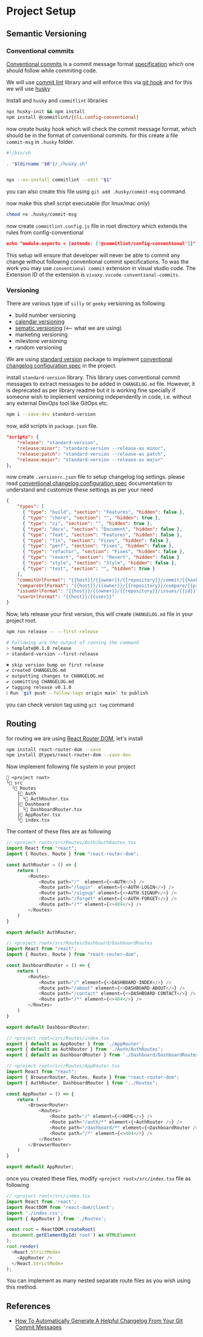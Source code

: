 # Project Setup

## Semantic Versioning

### Conventional commits

[Conventional commits](https://www.conventionalcommits.org/en/v1.0.0-beta.2/) is a commit message format [specification](https://github.com/conventional-changelog/commitlint/tree/master/%40commitlint/config-conventional) which one should follow while commiting code.

We will use [commit lint](https://commitlint.js.org/#/) library and will enforce this via [git hook](https://git-scm.com/docs/githooks) and for this we will use [husky](https://typicode.github.io/husky/)

Install and `husky` and `commitlint` libraries

```bash
npx husky-init && npm install
npm install @commitlint/{cli,config-conventional}
```

now create husky hook which will check the commit message format, which should be in the format of conventional commits. for this create a file `commit-msg` in `.husky` folder.

```bash
#!/bin/sh

. "$(dirname "$0")/_/husky.sh"


npx --no-install commitlint --edit "$1"
```

you can also create this file using `git add .husky/commit-msg` command.

now make this shell script executable (for linux/mac only)

```bash
chmod +x .husky/commit-msg
```

now create `commitlint.config.js` file in root directory which extends the rules from config-conventional

```json
echo "module.exports = {extends: ['@commitlint/config-conventional']}" > commitlint.config.js
```

This setup will ensure that developer will never be able to commit any change without following conventional commit specifications. To was the work you may use `conventional commit` extension in visual studio code. The Extension ID of the extension is `vivaxy.vscode-conventional-commits`.

### Versioning

There are various type of `silly` or `geeky` versioning as following

- build number versioning
- [calendar versioning](https://calver.org/)
- [sematic versioning](https://semver.org/) (<-- what we are using)
- marketing versioning
- milestone versioning
- random versioning

We are using [standard version](https://github.com/conventional-changelog/standard-version) package to implement [conventional changelog configuration spec](https://github.com/conventional-changelog/conventional-changelog-config-spec/blob/master/versions/2.2.0/README.md#premajor-boolean) in the project.

install `standard-version` library. This library uses conventional commit messages to extract messages to be added in `CHANGELOG.md` file. However, it is deprecated as per library readme but it is working fine specially if someone wish to implement versioning independently in code, i.e. without any external DevOps tool like GitOps etc.

```bash
npm i --save-dev standard-version
```

now, add scripts in `package.json` file.

```json
"scripts": {
    "release": "standard-version",
    "release:minor": "standard-version --release-as minor",
    "release:patch": "standard-version --release-as patch",
    "release:major": "standard-version --release-as major"
},
```

now create `.versionrc.json` file to setup changelog log settings. please read [conventional changelog configuration spec](https://github.com/conventional-changelog/conventional-changelog-config-spec/blob/master/versions/2.2.0/README.md#premajor-boolean) documentation to understand and customize these settings as per your need

```json
{
    "types": [
      { "type": "build", "section": "Features", "hidden": false },
      { "type": "chore", "section": "", "hidden": true },
      { "type": "ci", "section": "", "hidden": true }, 
      { "type": "docs", "section": "Document", "hidden": false },
      { "type": "feat", "section": "Features", "hidden": false },
      { "type": "fix", "section": "Fixes", "hidden": false }, 
      { "type": "perf", "section": "Fixes", "hidden": false }, 
      { "type": "refactor", "section": "Fixes", "hidden": false },
      { "type": "revert", "section": "Revert", "hidden": false } 
      { "type": "style", "section": "Style", "hidden": false },
      { "type": "test", "section": "", "hidden": true }
    ],
    "commitUrlFormat": "{{host}}/{{owner}}/{{repository}}/commit/{{hash}}",
    "compareUrlFormat": "{{host}}/{{owner}}/{{repository}}/compare/{{previousTag}}...{{currentTag}}",
    "issueUrlFormat": "{{host}}/{{owner}}/{{repository}}/issues/{{id}}",
    "userUrlFormat": "{{host}}/{{user}}"
}
```

Now, lets release your first version, this will create `CHANGELOG.md` file in your project root.

```bash
npm run release -- --first-release
```

```bash
# Following are the output of running the command
> template@0.1.0 release
> standard-version --first-release

✖ skip version bump on first release
✔ created CHANGELOG.md
✔ outputting changes to CHANGELOG.md
✔ committing CHANGELOG.md
✔ tagging release v0.1.0
ℹ Run `git push --follow-tags origin main` to publish
```

you can check version tag using `git tag` command

## Routing

for routing we are using [React Router DOM](https://reactrouter.com/en/main), let's install

```bash
npm install react-router-dom --save
npm install @types/react-router-dom --save-dev
```

Now implement following file system in your project

```text
📁 <project root>
└📁 src
  └📁 Routes
    ├📁 Auth
    │ └📄 AuthRouter.tsx
    ├📁 Dashboard
    │ └📄 DashboardRouter.tsx
    ├📄 AppRouter.tsx
    └📄 index.tsx
```

The content of these files are as following

```typescript
// <project root>/src/Routes/Auth/AuthRoutes.tsx
import React from "react";
import { Routes, Route } from "react-router-dom";

const AuthRouter = () => {
    return (
        <Routes>
            <Route path="/"  element={<>AUTH</>} />
            <Route path="/login"  element={<>AUTH-LOGIN</>} />
            <Route path="/signup" element={<>AUTH-SIGNUP</>} />
            <Route path="/forget" element={<>AUTH-FORGET</>} />
            <Route path="/*" element={<>404</>} />
        </Routes>
    )
}

export default AuthRouter;
```

```typescript
// <project root>/src/Routes/Dashboard/DashboardRoutes
import React from "react";
import { Routes, Route } from "react-router-dom";

const DashboardRouter = () => {
    return (
        <Routes>
            <Route path="/" element={<>DASHBOARD-INDEX</>} />
            <Route path="/about" element={<>DASHBOARD-ABOUT</>} />
            <Route path="/contact" element={<>DASHBOARD-CONTACT</>} />
            <Route path="/*" element={<>404</>} />
        </Routes>
    )
}

export default DashboardRouter;
```

```typescript
// <project root>/src/Routes/index.tsx
export { default as AppRouter } from './AppRouter';
export { default as AuthRouter } from './Auth/AuthRoutes';
export { default as DashboardRouter } from './Dashboard/DashboardRoutes';
```

```typescript
// <project root>/src/Routes/AppRouter.tsx
import React from "react";
import { BrowserRouter, Routes, Route } from "react-router-dom";
import { AuthRouter, DashboardRouter } from "../Routes";

const AppRouter = () => {
    return (
        <BrowserRouter>
            <Routes>
                <Route path="/" element={<>HOME</>} />
                <Route path="/auth/*" element={<AuthRouter />} />
                <Route path="/dashboard/*" element={<DashboardRouter />} />
                <Route path="/*" element={<>404</>} />
            </Routes>
        </BrowserRouter>
    )
}

export default AppRouter;
```

once you created these files, modify `<project root>/src/index.tsx` file as following

```typescript
// <project root>/src/index.tsx
import React from 'react';
import ReactDOM from 'react-dom/client';
import './index.css';
import { AppRouter } from './Routes';

const root = ReactDOM.createRoot(
  document.getElementById('root') as HTMLElement
);
root.render(
  <React.StrictMode>
    <AppRouter />
  </React.StrictMode>
);
```

You can implement as many nested separate route files as you wish using this method.

## References

- [How To Automatically Generate A Helpful Changelog From Your Git Commit Messages](https://mokkapps.de/blog/how-to-automatically-generate-a-helpful-changelog-from-your-git-commit-messages)
